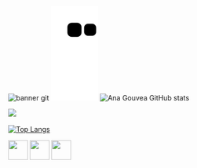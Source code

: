 ![banner git](https://github.com/Ana-Caroline-Gouvea/Ana-Caroline-Gouvea/assets/126121435/87f132c5-2edf-434e-b1c8-8e0b9351038f)
![Snake gif](https://github.com/Ana-Caroline-Gouvea/Ana-Caroline-Gouvea/blob/output/github-contribution-grid-snake.svg)
![Ana Gouvea GitHub stats](https://github-readme-stats.vercel.app/api?username=AnaGouvea&theme=midnight-purple&show_icons=true)
<div>
<a href="https://github.com/Ana-Caroline-Gouvea">
<img height="180em" src="https://github-readme-stats.vercel.app/api/top-langs/?username=Ana-Caroline-Gouvea&layout=compact&langs_count=7&theme=midnight-purple"/>
</div>

[![Top Langs](https://github-readme-stats.vercel.app/api/top-langs/?username=Ana-Caroline-Gouvea-dev&layout=compact&theme=midnight-purple)]()

  <div display:flex>
    <img height="40em" width="40em"
 src="https://cdn.jsdelivr.net/gh/devicons/devicon/icons/html5/html5-original.svg" />
    <img height="40em" width="40em"
 src="https://cdn.jsdelivr.net/gh/devicons/devicon/icons/css3/css3-original.svg" />       
    <img height="40em" width="40em"
 src="https://cdn.jsdelivr.net/gh/devicons/devicon/icons/javascript/javascript-original.svg" />
  </div>
          
